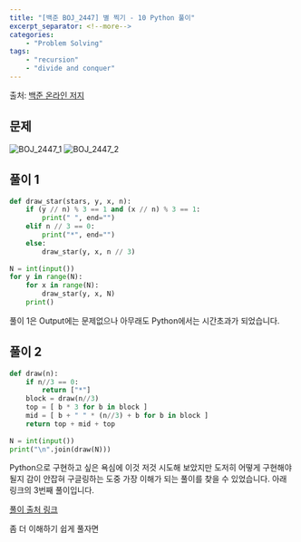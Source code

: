 ```yaml
---
title: "[백준 BOJ_2447] 별 찍기 - 10 Python 풀이"
excerpt_separator: <!--more-->
categories: 
    - "Problem Solving"
tags: 
    - "recursion"
    - "divide and conquer"
---
```

출처: [백준 온라인 저지](https://www.acmicpc.net/problem/2447)

## 문제
![BOJ_2447_1](https://user-images.githubusercontent.com/59808674/114319689-76a14680-9b4d-11eb-98ee-e982db3e9c27.PNG)
![BOJ_2447_2](https://user-images.githubusercontent.com/59808674/114319690-77d27380-9b4d-11eb-8851-0ef115159fdc.PNG)

## 풀이 1
```python
def draw_star(stars, y, x, n):
    if (y // n) % 3 == 1 and (x // n) % 3 == 1:
        print(" ", end="")
    elif n // 3 == 0:
        print("*", end="")
    else:
        draw_star(y, x, n // 3)
    
N = int(input())
for y in range(N):
    for x in range(N):
        draw_star(y, x, N)
    print()
```
풀이 1은 Output에는 문제없으나 아무래도 Python에서는 시간초과가 되었습니다.

## 풀이 2
```python
def draw(n):
    if n//3 == 0:
        return ["*"]
    block = draw(n//3)
    top = [ b * 3 for b in block ]
    mid = [ b + " " * (n//3) + b for b in block ]
    return top + mid + top
    
N = int(input())
print("\n".join(draw(N)))
```
Python으로 구현하고 싶은 욕심에 이것 저것 시도해 보았지만 도저히 어떻게 구현해야 될지 감이 안잡혀 구글링하는 도중 가장 이해가 되는 풀이를 찾을 수 있었습니다.
아래 링크의 3번째 풀이입니다.

[풀이 출처 링크](https://nanarin.tistory.com/203)

좀 더 이해하기 쉽게 풀자면